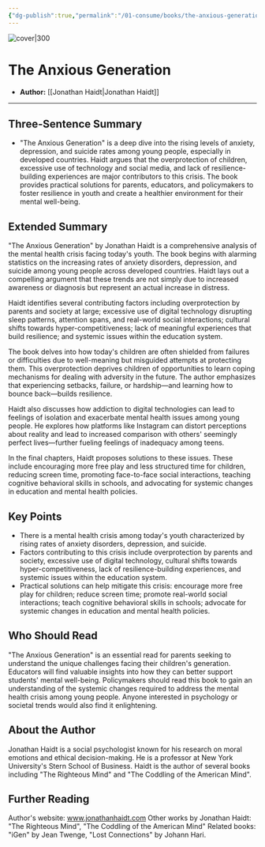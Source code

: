 ```yaml
---
{"dg-publish":true,"permalink":"/01-consume/books/the-anxious-generation/","title":"The Anxious Generation","tags":["play","anxiety","parenting","screentime"]}
---
```



![cover|300](http://books.google.com/books/content?id=I03HEAAAQBAJ&printsec=frontcover&img=1&zoom=1&edge=curl&source=gbs_api)

# The Anxious Generation
- **Author:** [[Jonathan Haidt\|Jonathan Haidt]]

---

## Three-Sentence Summary
- "The Anxious Generation" is a deep dive into the rising levels of anxiety, depression, and suicide rates among young people, especially in developed countries. Haidt argues that the overprotection of children, excessive use of technology and social media, and lack of resilience-building experiences are major contributors to this crisis. The book provides practical solutions for parents, educators, and policymakers to foster resilience in youth and create a healthier environment for their mental well-being.

## Extended Summary
"The Anxious Generation" by Jonathan Haidt is a comprehensive analysis of the mental health crisis facing today's youth. The book begins with alarming statistics on the increasing rates of anxiety disorders, depression, and suicide among young people across developed countries. Haidt lays out a compelling argument that these trends are not simply due to increased awareness or diagnosis but represent an actual increase in distress.

Haidt identifies several contributing factors including overprotection by parents and society at large; excessive use of digital technology disrupting sleep patterns, attention spans, and real-world social interactions; cultural shifts towards hyper-competitiveness; lack of meaningful experiences that build resilience; and systemic issues within the education system.

The book delves into how today's children are often shielded from failures or difficulties due to well-meaning but misguided attempts at protecting them. This overprotection deprives children of opportunities to learn coping mechanisms for dealing with adversity in the future. The author emphasizes that experiencing setbacks, failure, or hardship—and learning how to bounce back—builds resilience.

Haidt also discusses how addiction to digital technologies can lead to feelings of isolation and exacerbate mental health issues among young people. He explores how platforms like Instagram can distort perceptions about reality and lead to increased comparison with others' seemingly perfect lives—further fueling feelings of inadequacy among teens.

In the final chapters, Haidt proposes solutions to these issues. These include encouraging more free play and less structured time for children, reducing screen time, promoting face-to-face social interactions, teaching cognitive behavioral skills in schools, and advocating for systemic changes in education and mental health policies.

## Key Points
- There is a mental health crisis among today's youth characterized by rising rates of anxiety disorders, depression, and suicide.
- Factors contributing to this crisis include overprotection by parents and society, excessive use of digital technology, cultural shifts towards hyper-competitiveness, lack of resilience-building experiences, and systemic issues within the education system.
- Practical solutions can help mitigate this crisis: encourage more free play for children; reduce screen time; promote real-world social interactions; teach cognitive behavioral skills in schools; advocate for systemic changes in education and mental health policies.

## Who Should Read
"The Anxious Generation" is an essential read for parents seeking to understand the unique challenges facing their children's generation. Educators will find valuable insights into how they can better support students' mental well-being. Policymakers should read this book to gain an understanding of the systemic changes required to address the mental health crisis among young people. Anyone interested in psychology or societal trends would also find it enlightening.

## About the Author
Jonathan Haidt is a social psychologist known for his research on moral emotions and ethical decision-making. He is a professor at New York University's Stern School of Business. Haidt is the author of several books including "The Righteous Mind" and "The Coddling of the American Mind".

## Further Reading
Author's website: www.jonathanhaidt.com
Other works by Jonathan Haidt: "The Righteous Mind", "The Coddling of the American Mind"
Related books: "iGen" by Jean Twenge, "Lost Connections" by Johann Hari.



